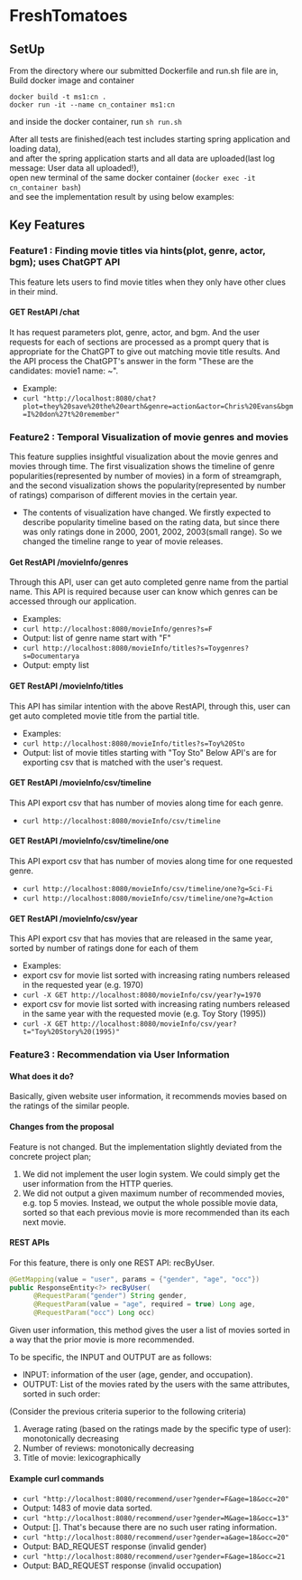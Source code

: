 # FreshTomatoes
## SetUp
From the directory where our submitted Dockerfile and run.sh file are in, <br/>
Build docker image and container
```
docker build -t ms1:cn .
docker run -it --name cn_container ms1:cn
```
and inside the docker container, run `sh run.sh` 

After all tests are finished(each test includes starting spring application and loading data), <br/>
and after the spring application starts and all data are uploaded(last log message: User data all uploaded!), <br/>
open new terminal of the same docker container (`docker exec -it cn_container bash`) <br/>
and see the implementation result by using below examples: <br/>

## Key Features
### Feature1 : Finding movie titles via hints(plot, genre, actor, bgm); uses ChatGPT API
   This feature lets users to find movie titles when they only have other clues in their mind.
   #### GET RestAPI /chat
   It has request parameters plot, genre, actor, and bgm. And the user requests for each of sections are processed as a prompt query that is appropriate for the ChatGPT to give out matching movie title results. And the API process the ChatGPT's answer in the form "These are the candidates: movie1 name: ~".
   - Example:
   - `curl "http://localhost:8080/chat?plot=they%20save%20the%20earth&genre=action&actor=Chris%20Evans&bgm=I%20don%27t%20remember"`
### Feature2 : Temporal Visualization of movie genres and movies
   This feature supplies insightful visualization about the movie genres and movies through time. The first visualization shows the timeline of genre popularities(represented by number of movies) in a form of streamgraph, and the second visualization shows the popularity(represented by number of ratings) comparison of different movies in the certain year. 
   - The contents of visualization have changed. We firstly expected to describe popularity timeline based on the rating data, but since there was only ratings done in 2000, 2001, 2002, 2003(small range). So we changed the timeline range to year of movie releases.
   #### Get RestAPI /movieInfo/genres
   Through this API, user can get auto completed genre name from the partial name. This API is required because user can know which genres can be accessed through our application.
   - Examples:
   - `curl http://localhost:8080/movieInfo/genres?s=F`
   - Output: list of genre name start with "F"
   - `curl http://localhost:8080/movieInfo/titles?s=Toygenres?s=Documentarya`
   - Output: empty list
#### GET RestAPI /movieInfo/titles
   This API has similar intention with the above RestAPI, through this, user can get auto completed movie title from the partial title.
   - Examples:
   - `curl http://localhost:8080/movieInfo/titles?s=Toy%20Sto`
   - Output: list of movie titles starting with "Toy Sto"
Below API's are for exporting csv that is matched with the user's request.
#### GET RestAPI /movieInfo/csv/timeline
   This API export csv that has number of movies along time for each genre.
   - `curl http://localhost:8080/movieInfo/csv/timeline`
#### GET RestAPI /movieInfo/csv/timeline/one
   This API export csv that has number of movies along time for one requested genre.
   - `curl http://localhost:8080/movieInfo/csv/timeline/one?g=Sci-Fi`
   - `curl http://localhost:8080/movieInfo/csv/timeline/one?g=Action`
#### GET RestAPI /movieInfo/csv/year
   This API export csv that has movies that are released in the same year, sorted by number of ratings done for each of them
   - Examples:
   - export csv for movie list sorted with increasing rating numbers released in the requested year (e.g. 1970)
   - `curl -X GET http://localhost:8080/movieInfo/csv/year?y=1970`
   - export csv for movie list sorted with increasing rating numbers released in the same year with the requested movie (e.g. Toy Story (1995))
   - `curl -X GET http://localhost:8080/movieInfo/csv/year?t="Toy%20Story%20(1995)"`

### Feature3 : Recommendation via User Information

#### What does it do?

Basically, given website user information, it recommends movies based on the ratings of the similar people.

#### Changes from the proposal

Feature is not changed. But the implementation slightly deviated from the concrete project plan;

1. We did not implement the user login system. We could simply get the user information from the HTTP queries.
2. We did not output a given maximum number of recommended movies, e.g. top 5 movies. Instead, we output the whole possible movie data, sorted so that each previous movie is more recommended than its each next movie.

#### REST APIs

For this feature, there is only one REST API: recByUser.

```java
@GetMapping(value = "user", params = {"gender", "age", "occ"})
public ResponseEntity<?> recByUser(
      @RequestParam("gender") String gender,
      @RequestParam(value = "age", required = true) Long age,
      @RequestParam("occ") Long occ)
```

Given user information, this method gives the user a list of movies sorted in a way that the prior movie is more recommended.

To be specific, the INPUT and OUTPUT are as follows:

- INPUT: information of the user (age, gender, and occupation).
- OUTPUT: List of the movies rated by the users with the same attributes, sorted in such order:

(Consider the previous criteria superior to the following criteria)

1. Average rating (based on the ratings made by the specific type of user): monotonically decreasing
2. Number of reviews: monotonically decreasing
3. Title of movie: lexicographically

#### Example curl commands

- `curl "http://localhost:8080/recommend/user?gender=F&age=18&occ=20"`
 - Output: 1483 of movie data sorted.
- `curl "http://localhost:8080/recommend/user?gender=M&age=18&occ=13"`
 - Output: []. That's because there are no such user rating information.
- `curl "http://localhost:8080/recommend/user?gender=a&age=18&occ=20"`
 - Output: BAD_REQUEST response (invalid gender)
- `curl "http://localhost:8080/recommend/user?gender=F&age=18&occ=21`
 - Output: BAD_REQUEST response (invalid occupation)

